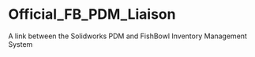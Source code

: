 # Official_FB_PDM_Liaison
A link between the Solidworks PDM and FishBowl Inventory Management System
